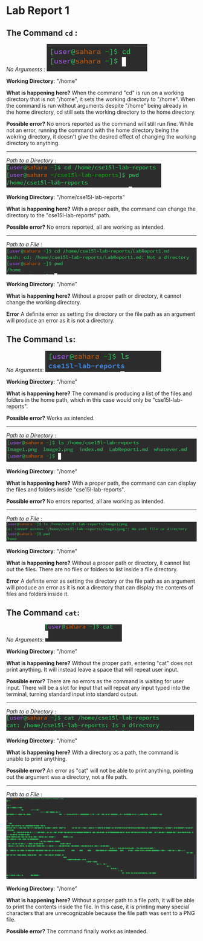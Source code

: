 # **Lab Report 1**
## The Command `cd` : 

*No Arguments* : ![Image](Image1.png)

**Working Directory**: "/home"

**What is happening here?** When the command "cd" is run on a working directory that is not "/home", it sets the working directory to "/home". When the command is run without arguments despite "/home" being already in the home directory, cd still sets the working directory to the home directory. 

**Possible error?** No errors reported as the command will still run fine. While not an error, running the command with the home directory being the wokring directory, it doesn't give the desired effect of changing the working directory to anything. 

---

*Path to a Directory* : ![Image](Image4.png)

**Working Directory**: "/home/cse15l-lab-reports"

**What is happening here?**  With a proper path, the command can change the directory to the "cse15l-lab-reports" path.

**Possible error?** No errors reported, all are working as intended. 

---

*Path to a File* : ![Image](Image5.png)

**Working Directory**: "/home"

**What is happening here?** Without a proper path or directory, it cannot change the working directory.

**Error** A definite error as setting the directory or the file path as an argument will produce an error as it is not a directory. 


## The Command `ls`:
*No Arguments*: ![Image](Image2.png)

**Working Directory**: "/home"

**What is happening here?** The command is producing a list of the files and folders in the home path, which in this case would only be "cse15l-lab-reports". 

**Possible error?** Works as intended. 

---

*Path to a Directory* : ![Image](Image6.png)

**Working Directory**: "/home"

**What is happening here?**  With a proper path, the command can can display the files and folders inside "cse15l-lab-reports".

**Possible error?** No errors reported, all are working as intended. 

---

*Path to a File* : ![Image](Image7.png)

**Working Directory**: "/home"

**What is happening here?** Without a proper path or directory, it cannot list out the files. There are no files or folders to list inside a file directory.

**Error** A definite error as setting the directory or the file path as an argument will produce an error as it is not a directory that can display the contents of files and folders inside it. 


## The Command `cat`:
*No Arguments*: ![Image](Image3.png)

**Working Directory**: "/home"

**What is happening here?** Without the proper path, entering "cat" does not print anything. It will instead leave a space that will repeat user input. 

**Possible error?** There are no errors as the command is waiting for user input. There will be a slot for input that will repeat any input typed into the terminal, turning standard input into standard output. 

---

*Path to a Directory* : ![Image](Image8.png)

**Working Directory**: "/home"

**What is happening here?**  With a directory as a path, the command is unable to print anything. 

**Possible error?** An error as "cat" will not be able to print anything, pointing out the argument was a directory, not a file path.  

---

*Path to a File* : ![Image](Image9.png)

**Working Directory**: "/home"

**What is happening here?** Without a proper path to a file path, it will be able to print the contents inside the file. In this case, it is printing many special characters that are unrecognizable because the file path was sent to a PNG file. 

**Possible error?** The command finally works as intended. 

